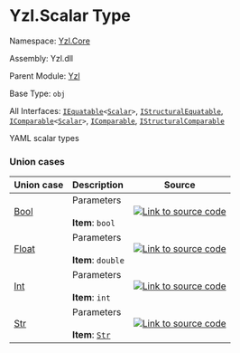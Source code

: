 # Yzl.Scalar Type

Namespace: [Yzl.Core](https://queil.github.io/yzl/reference/yzl-core)

Assembly: Yzl.dll

Parent Module: [Yzl](https://queil.github.io/yzl/reference/yzl-core-yzl)

Base Type: <code>obj</code>

All Interfaces: <code><span><a href="https://docs.microsoft.com/dotnet/api/system.iequatable-1">IEquatable</a>&lt;<a href="https://queil.github.io/yzl/reference/yzl-core-yzl-scalar">Scalar</a>&gt;</span></code>, <code><a href="https://docs.microsoft.com/dotnet/api/system.collections.istructuralequatable">IStructuralEquatable</a></code>, <code><span><a href="https://docs.microsoft.com/dotnet/api/system.icomparable-1">IComparable</a>&lt;<a href="https://queil.github.io/yzl/reference/yzl-core-yzl-scalar">Scalar</a>&gt;</span></code>, <code><a href="https://docs.microsoft.com/dotnet/api/system.icomparable">IComparable</a></code>, <code><a href="https://docs.microsoft.com/dotnet/api/system.collections.istructuralcomparable">IStructuralComparable</a></code>

YAML scalar types

### Union cases

Union case | Description | Source
:--- | :--- | :---:
[Bool](#Bool)&#32; | Parameters&#32;<br />&#32;&#32;<br />**Item**: <code>bool</code>&#32;<br />&#32;&#32; | [![Link to source code](https://queil.github.io/yzl/content/img/github.png)](https://github.com/queil/yzl/tree/master/src/Yzl.fs#L73-73)&#32;
[Float](#Float)&#32; | Parameters&#32;<br />&#32;&#32;<br />**Item**: <code>double</code>&#32;<br />&#32;&#32; | [![Link to source code](https://queil.github.io/yzl/content/img/github.png)](https://github.com/queil/yzl/tree/master/src/Yzl.fs#L71-71)&#32;
[Int](#Int)&#32; | Parameters&#32;<br />&#32;&#32;<br />**Item**: <code>int</code>&#32;<br />&#32;&#32; | [![Link to source code](https://queil.github.io/yzl/content/img/github.png)](https://github.com/queil/yzl/tree/master/src/Yzl.fs#L70-70)&#32;
[Str](#Str)&#32; | Parameters&#32;<br />&#32;&#32;<br />**Item**: <code><a href="https://queil.github.io/yzl/reference/yzl-core-yzl-str">Str</a></code>&#32;<br />&#32;&#32; | [![Link to source code](https://queil.github.io/yzl/content/img/github.png)](https://github.com/queil/yzl/tree/master/src/Yzl.fs#L72-72)&#32;



